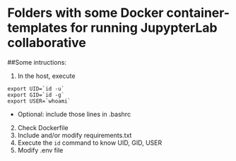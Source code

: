 # Folders with some Docker container-templates for running JupypterLab collaborative

##Some intructions:

1. In the host, execute
~~~~
export UID=`id -u`
export GID=`id -g`
export USER=`whoami`
~~~~
* Optional: include those lines in .bashrc 

2. Check Dockerfile
3. Include and/or modify requirements.txt
4. Execute the `id` command to know UID, GID, USER
5. Modify .env file 

